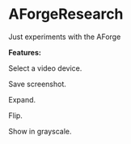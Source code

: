 # AForgeResearch
Just experiments with the AForge

**Features:**

  Select a video device.

  Save screenshot.

  Expand.

  Flip.

  Show in grayscale.

